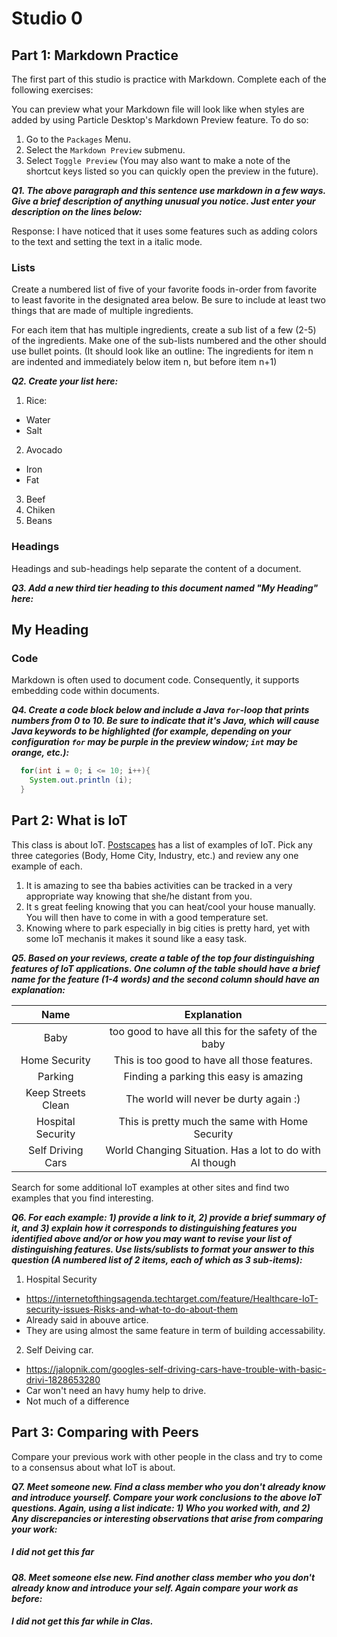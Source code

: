 # Studio 0

## Part 1: Markdown Practice

The first part of this studio is practice with Markdown. Complete each of the following exercises:

You can preview what your Markdown file will look like when styles are added by using Particle Desktop's Markdown Preview feature. To do so:
1. Go to the `Packages` Menu.
1. Select the `Markdown Preview` submenu.
1. Select `Toggle Preview` (You may also want to make a note of the shortcut keys listed so you can quickly open the preview in the future).

***Q1. The above paragraph and this sentence use markdown in a few ways.  Give a brief description of anything unusual you notice.  Just enter your description on the lines below:***

Response: I have noticed that it uses some features such as adding colors to the text and setting the text in a italic mode.


### Lists

Create a numbered list of five of your favorite foods in-order from favorite to least favorite in the designated area below. Be sure to include at least two things that are made of multiple ingredients.  

For each item that has multiple ingredients, create a sub list of a few (2-5) of the ingredients.  Make one of the sub-lists numbered and the other should use bullet points. (It should look like an outline: The ingredients for item n are indented and immediately below item n, but before item n+1)

***Q2. Create your list here:***
1. Rice:
  * Water
  * Salt
2. Avocado
  * Iron
  * Fat
3. Beef
4. Chiken
5. Beans

### Headings

Headings and sub-headings help separate the content of a document.

***Q3. Add a new third tier heading to this document named "My Heading" here:***

## My Heading

### Code

Markdown is often used to document code.  Consequently, it supports embedding code within documents.

***Q4. Create a code block below and include a Java `for`-loop that prints numbers from 0 to 10. Be sure to indicate that it's Java, which will cause Java keywords to be highlighted (for example, depending on your configuration `for` may be purple in the preview window; `int` may be orange, etc.):***
```Java
  for(int i = 0; i <= 10; i++){
    System.out.println (i);
  }
```

## Part 2: What is IoT

This class is about IoT.  [Postscapes](https://www.postscapes.com/internet-of-things-examples/) has a list of examples of IoT.  Pick any three categories (Body, Home City, Industry, etc.) and review any one example of each.

1. It is amazing to see tha babies activities can be tracked in a very appropriate way knowing that she/he distant from you.
2. It s great feeling knowing that you can heat/cool your house manually. You will then have to come in with a good temperature set.
3. Knowing where to park especially in big cities is pretty hard, yet with some IoT mechanis it makes it sound like a easy task.

***Q5.  Based on your reviews, create a table of the top four distinguishing features of IoT applications. One column of the table should have a brief name for the feature (1-4 words) and the second column should have an explanation:***

| Name | Explanation|
|:----:|:----------:|
| Baby | too good to have all this for the safety of the baby|
| Home Security| This is too good to have all those features.|
| Parking | Finding a parking this easy is amazing|
| Keep Streets Clean| The world will never be durty again :) |
| Hospital Security| This is pretty much the same with Home Security|
| Self Driving Cars| World Changing Situation. Has a lot to do with AI though|

Search for some additional IoT examples at other sites and find two examples that you find interesting.

***Q6.  For each example: 1) provide a link to it, 2) provide a brief summary of it, and 3) explain how it corresponds to distinguishing features you identified above and/or or how you may want to revise your list of distinguishing features.  Use lists/sublists to format your answer to this question (A numbered list of 2 items, each of which as 3 sub-items):***
1. Hospital Security
  * https://internetofthingsagenda.techtarget.com/feature/Healthcare-IoT-security-issues-Risks-and-what-to-do-about-them
  * Already said in abouve artice.
  * They are using almost the same feature in term of building accessability.
2. Self Deiving car.
  * https://jalopnik.com/googles-self-driving-cars-have-trouble-with-basic-drivi-1828653280
  * Car won't need an havy humy help to drive.
  * Not much of a difference

## Part 3: Comparing with Peers

Compare your previous work with other people in the class and try to come to a consensus about what IoT is about.

***Q7. Meet someone new.  Find a class member who you don't already know and introduce yourself.  Compare your work conclusions to the above IoT questions. Again, using a list indicate: 1) Who you worked with, and 2) Any discrepancies or interesting observations that arise from comparing your work:***
##### I did not get this far

***Q8. Meet someone else new.  Find another class member who you don't already know and introduce your self.  Again compare your work as before:***
##### I did not get this far while in Clas.
